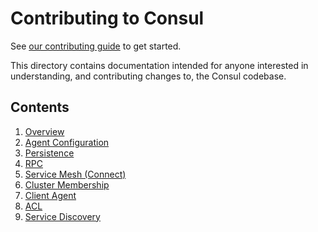 # Contributing to Consul

See [our contributing guide](../.github/CONTRIBUTING.md) to get started.

This directory contains documentation intended for anyone interested in
understanding, and contributing changes to, the Consul codebase.

## Contents

1. [Overview](./INTERNALS.md)
2. [Agent Configuration](./config)
3. [Persistence](./persistence)
4. [RPC](./rpc)
5. [Service Mesh (Connect)](./service-mesh)
6. [Cluster Membership](./cluster-membership)
7. [Client Agent](./client-agent)
8. [ACL](./acl)
9. [Service Discovery](./service-discovery)
